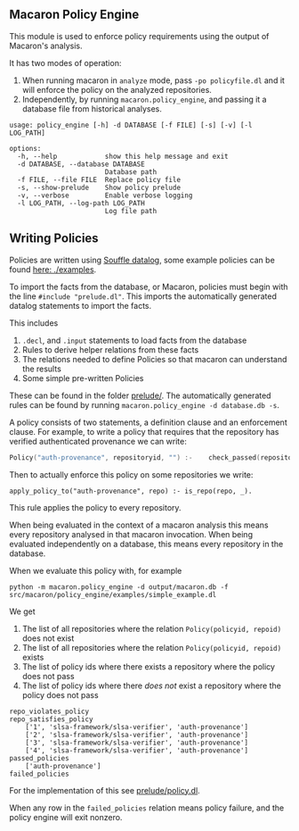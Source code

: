 Macaron Policy Engine
-----------------------

This module is used to enforce policy requirements using the output of Macaron's analysis.

It has two modes of operation:

1. When running macaron in `analyze` mode, pass `-po policyfile.dl` and it will enforce the policy on the analyzed
   repositories.
2. Independently, by running `macaron.policy_engine`, and passing it a database file from historical analyses.

```
usage: policy_engine [-h] -d DATABASE [-f FILE] [-s] [-v] [-l LOG_PATH]

options:
  -h, --help            show this help message and exit
  -d DATABASE, --database DATABASE
                        Database path
  -f FILE, --file FILE  Replace policy file
  -s, --show-prelude    Show policy prelude
  -v, --verbose         Enable verbose logging
  -l LOG_PATH, --log-path LOG_PATH
                        Log file path
```

Writing Policies
----------------

Policies are written using [Souffle datalog](policies.md),
some example policies can be found [here: ./examples](examples).

To import the facts from the database, or Macaron, policies must begin with the line `#include "prelude.dl"`.
This imports the automatically generated datalog statements to import the facts.

This includes

1. `.decl`, and `.input` statements to load facts from the database
2. Rules to derive helper relations from these facts
3. The relations needed to define Policies so that macaron can understand the results
4. Some simple pre-written Policies

These can be found in the folder [prelude/](prelude). The automatically generated rules can be found by running
`macaron.policy_engine -d database.db -s`.

A policy consists of two statements, a definition clause and an enforcement clause. For example, to write a policy that
requires that the repository has verified authenticated provenance we can write:

```c
Policy("auth-provenance", repositoryid, "") :-    check_passed(repositoryid, "mcn_provenance_level_three_1").
```

Then to actually enforce this policy on some repositories we write:

```
apply_policy_to("auth-provenance", repo) :- is_repo(repo, _).
```

This rule applies the policy to every repository.

When being evaluated in the context of a macaron analysis this means every repository analysed in that macaron
invocation. When being evaluated independently on a database, this means every repository in the database.


When we evaluate this policy with, for example

```
python -m macaron.policy_engine -d output/macaron.db -f src/macaron/policy_engine/examples/simple_example.dl
```

We get

1. The list of all repositories where the relation `Policy(policyid, repoid)` does not exist
2. The list of all repositories where the relation `Policy(policyid, repoid)` exists
3. The list of policy ids where there exists a repository where the policy does not pass
4. The list of policy ids where there _does not_ exist a repository where the policy does not pass

```
repo_violates_policy
repo_satisfies_policy
    ['1', 'slsa-framework/slsa-verifier', 'auth-provenance']
    ['2', 'slsa-framework/slsa-verifier', 'auth-provenance']
    ['3', 'slsa-framework/slsa-verifier', 'auth-provenance']
    ['4', 'slsa-framework/slsa-verifier', 'auth-provenance']
passed_policies
    ['auth-provenance']
failed_policies
```

For the implementation of this see [prelude/policy.dl](prelude/policy.dl).

When  any row in the `failed_policies` relation means policy failure, and the policy engine will exit nonzero.
